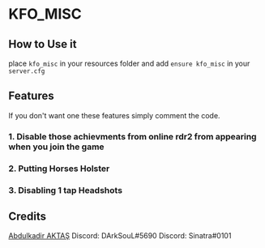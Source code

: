 # KFO_MISC

## How to Use it
place ```kfo_misc``` in your resources folder and add ```ensure kfo_misc``` in your ```server.cfg```

## Features

If you don't want one these features simply comment the code.

### 1. Disable those achievments from online rdr2 from appearing when you join the game
### 2. Putting Horses Holster
### 3. Disabling 1 tap Headshots


## Credits
[Abdulkadir AKTAŞ](https://github.com/abdulkadiraktas)
Discord: DArkSouL#5690
Discord: Sinatra#0101